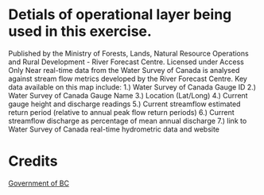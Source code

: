 # Detials of operational layer being used in this exercise.
Published by the Ministry of Forests, Lands, Natural Resource Operations and Rural Development - River Forecast Centre.
Licensed under Access Only
Near real-time data from the Water Survey of Canada is analysed against stream flow metrics developed by the River Forecast Centre. Key data available on this map include: 
1.) Water Survey of Canada Gauge ID 
2.) Water Survey of Canada Gauge Name 
3.) Location (Lat/Long) 
4.) Current gauge height and discharge readings 
5.) Current streamflow estimated return period (relative to annual peak flow return periods) 
6.) Current streamflow discharge as percentage of mean annual discharge 
7.) link to Water Survey of Canada real-time hydrometric data and website 





# Credits
[Government of BC](https://governmentofbc.maps.arcgis.com/home/item.html?id=e48bfae668c34ece9d60422aa6b2c53d)